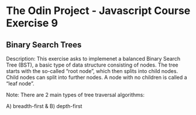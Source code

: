 # The Odin Project - Javascript Course Exercise 9
## Binary Search Trees
Description: This exercise asks to implemenet a balanced Binary Search Tree (BST), a basic type of data structure consisting of nodes. The tree starts with the so-called “root node”, which then splits into child nodes. Child nodes can split into further nodes. A node with no children is called a “leaf node”.

Note: There are 2 main types of tree traversal algorithms: 

A) breadth-first &
B) depth-first